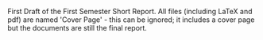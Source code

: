 First Draft of the First Semester Short Report. All files (including LaTeX and pdf) are named 'Cover Page' - this can be ignored; it includes a cover page but the documents are still the final report. 
